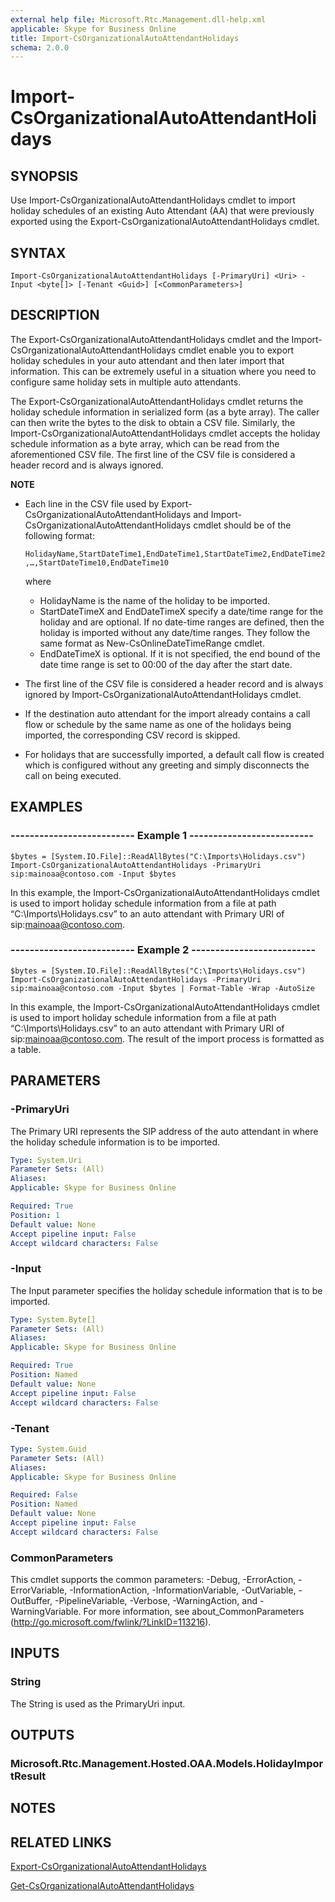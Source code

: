 ```yaml
---
external help file: Microsoft.Rtc.Management.dll-help.xml
applicable: Skype for Business Online
title: Import-CsOrganizationalAutoAttendantHolidays
schema: 2.0.0
---
```


# Import-CsOrganizationalAutoAttendantHolidays

## SYNOPSIS
Use Import-CsOrganizationalAutoAttendantHolidays cmdlet to import holiday schedules of an existing Auto Attendant (AA) that were previously exported using the Export-CsOrganizationalAutoAttendantHolidays cmdlet.

## SYNTAX

```
Import-CsOrganizationalAutoAttendantHolidays [-PrimaryUri] <Uri> -Input <byte[]> [-Tenant <Guid>] [<CommonParameters>]
```

## DESCRIPTION
The Export-CsOrganizationalAutoAttendantHolidays cmdlet and the Import-CsOrganizationalAutoAttendantHolidays cmdlet enable you to export holiday schedules in your auto attendant and then later import that information. This can be extremely useful in a situation where you need to configure same holiday sets in multiple auto attendants.

The Export-CsOrganizationalAutoAttendantHolidays cmdlet returns the holiday schedule information in serialized form (as a byte array). The caller can then write the bytes to the disk to obtain a CSV file. Similarly, the Import-CsOrganizationalAutoAttendantHolidays cmdlet accepts the holiday schedule information as a byte array, which can be read from the aforementioned CSV file. The first line of the CSV file is considered a header record and is always ignored.

**NOTE**
- Each line in the CSV file used by Export-CsOrganizationalAutoAttendantHolidays and Import-CsOrganizationalAutoAttendantHolidays cmdlet should be of the following format:

   `HolidayName,StartDateTime1,EndDateTime1,StartDateTime2,EndDateTime2,…,StartDateTime10,EndDateTime10`

    where 
    - HolidayName is the name of the holiday to be imported.
    - StartDateTimeX and EndDateTimeX specify a date/time range for the holiday and are optional. If no date-time ranges are defined, then the holiday is imported without any date/time ranges. They follow the same format as New-CsOnlineDateTimeRange cmdlet.
    - EndDateTimeX is optional. If it is not specified, the end bound of the date time range is set to 00:00 of the day after the start date.
- The first line of the CSV file is considered a header record and is always ignored by Import-CsOrganizationalAutoAttendantHolidays cmdlet.
- If the destination auto attendant for the import already contains a call flow or schedule by the same name as one of the holidays being imported, the corresponding CSV record is skipped.
- For holidays that are successfully imported, a default call flow is created which is configured without any greeting and simply disconnects the call on being executed.

## EXAMPLES

### -------------------------- Example 1 --------------------------
```
$bytes = [System.IO.File]::ReadAllBytes("C:\Imports\Holidays.csv")
Import-CsOrganizationalAutoAttendantHolidays -PrimaryUri sip:mainoaa@contoso.com -Input $bytes
```

In this example, the Import-CsOrganizationalAutoAttendantHolidays cmdlet is used to import holiday schedule information from a file at path “C:\Imports\Holidays.csv” to an auto attendant with Primary URI of sip:mainoaa@contoso.com.

### -------------------------- Example 2 --------------------------
```
$bytes = [System.IO.File]::ReadAllBytes("C:\Imports\Holidays.csv")
Import-CsOrganizationalAutoAttendantHolidays -PrimaryUri sip:mainoaa@contoso.com -Input $bytes | Format-Table -Wrap -AutoSize
```

In this example, the Import-CsOrganizationalAutoAttendantHolidays cmdlet is used to import holiday schedule information from a file at path “C:\Imports\Holidays.csv” to an auto attendant with Primary URI of sip:mainoaa@contoso.com. The result of the import process is formatted as a table.

## PARAMETERS

### -PrimaryUri
The Primary URI represents the SIP address of the auto attendant in where the holiday schedule information is to be imported.

```yaml
Type: System.Uri
Parameter Sets: (All)
Aliases: 
Applicable: Skype for Business Online

Required: True
Position: 1
Default value: None
Accept pipeline input: False
Accept wildcard characters: False
```

### -Input
The Input parameter specifies the holiday schedule information that is to be imported.

```yaml
Type: System.Byte[]
Parameter Sets: (All)
Aliases: 
Applicable: Skype for Business Online

Required: True
Position: Named
Default value: None
Accept pipeline input: False
Accept wildcard characters: False
```

### -Tenant

```yaml
Type: System.Guid
Parameter Sets: (All)
Aliases: 
Applicable: Skype for Business Online

Required: False
Position: Named
Default value: None
Accept pipeline input: False
Accept wildcard characters: False
```

### CommonParameters
This cmdlet supports the common parameters: -Debug, -ErrorAction, -ErrorVariable, -InformationAction, -InformationVariable, -OutVariable, -OutBuffer, -PipelineVariable, -Verbose, -WarningAction, and -WarningVariable. For more information, see about_CommonParameters (http://go.microsoft.com/fwlink/?LinkID=113216).


## INPUTS

### String
The String is used as the PrimaryUri input.


## OUTPUTS

### Microsoft.Rtc.Management.Hosted.OAA.Models.HolidayImportResult 


## NOTES


## RELATED LINKS

[Export-CsOrganizationalAutoAttendantHolidays](Export-CsOrganizationalAutoAttendantHolidays.md)

[Get-CsOrganizationalAutoAttendantHolidays](Get-CsOrganizationalAutoAttendantHolidays.md)

